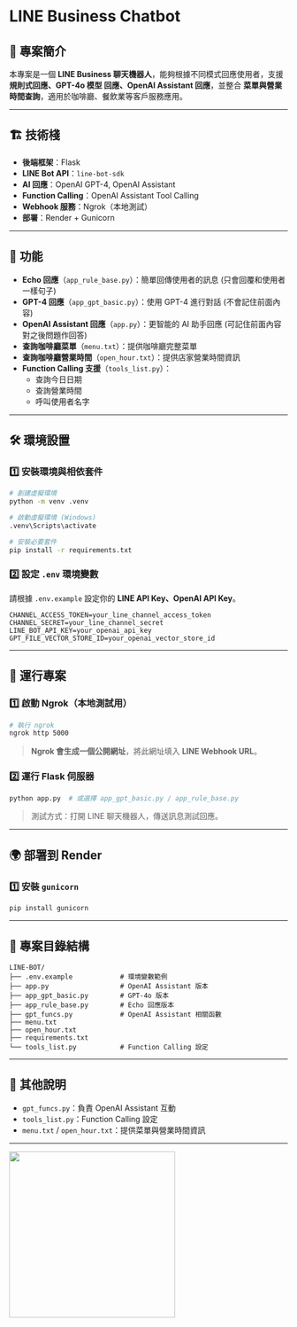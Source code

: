 # LINE Business Chatbot

## 📝 專案簡介
本專案是一個 **LINE Business 聊天機器人**，能夠根據不同模式回應使用者，支援 **規則式回應、GPT-4o 模型 回應、OpenAI Assistant 回應**，並整合 **菜單與營業時間查詢**，適用於咖啡廳、餐飲業等客戶服務應用。

---

## 🏗️ 技術棧
- **後端框架**：Flask
- **LINE Bot API**：`line-bot-sdk`
- **AI 回應**：OpenAI GPT-4, OpenAI Assistant
- **Function Calling**：OpenAI Assistant Tool Calling
- **Webhook 服務**：Ngrok（本地測試）
- **部署**：Render + Gunicorn

  
---

## 📌 功能
- **Echo 回應**（`app_rule_base.py`）：簡單回傳使用者的訊息 (只會回覆和使用者一樣句子)
- **GPT-4 回應**（`app_gpt_basic.py`）：使用 GPT-4 進行對話 (不會記住前面內容)
- **OpenAI Assistant 回應**（`app.py`）：更智能的 AI 助手回應 (可記住前面內容對之後問題作回答)
- **查詢咖啡廳菜單**（`menu.txt`）：提供咖啡廳完整菜單
- **查詢咖啡廳營業時間**（`open_hour.txt`）：提供店家營業時間資訊
- **Function Calling 支援**（`tools_list.py`）：
    - 查詢今日日期
    - 查詢營業時間
    - 呼叫使用者名字

---

## 🛠️ 環境設置

### 1️⃣ 安裝環境與相依套件
```bash
# 創建虛擬環境
python -m venv .venv

# 啟動虛擬環境 (Windows)
.venv\Scripts\activate

# 安裝必要套件
pip install -r requirements.txt
```

### 2️⃣ 設定 `.env` 環境變數
請根據 `.env.example` 設定你的 **LINE API Key、OpenAI API Key**。
```plaintext
CHANNEL_ACCESS_TOKEN=your_line_channel_access_token
CHANNEL_SECRET=your_line_channel_secret
LINE_BOT_API_KEY=your_openai_api_key
GPT_FILE_VECTOR_STORE_ID=your_openai_vector_store_id
```

---

## 🚀 運行專案

### 1️⃣ 啟動 Ngrok（本地測試用）
```bash
# 執行 ngrok
ngrok http 5000
```
> **Ngrok 會生成一個公開網址**，將此網址填入 **LINE Webhook URL**。

### 2️⃣ 運行 Flask 伺服器
```bash
python app.py  # 或選擇 app_gpt_basic.py / app_rule_base.py
```

> 測試方式：打開 LINE 聊天機器人，傳送訊息測試回應。

---

## 🌍 部署到 Render

### 1️⃣ 安裝 `gunicorn`
```bash
pip install gunicorn
```

---

## 📂 專案目錄結構
```plaintext
LINE-BOT/
├── .env.example            # 環境變數範例
├── app.py                  # OpenAI Assistant 版本 
├── app_gpt_basic.py        # GPT-4o 版本
├── app_rule_base.py        # Echo 回應版本
├── gpt_funcs.py            # OpenAI Assistant 相關函數
├── menu.txt               
├── open_hour.txt          
├── requirements.txt       
└── tools_list.py           # Function Calling 設定
```

---

## 📜 其他說明
- `gpt_funcs.py`：負責 OpenAI Assistant 互動
- `tools_list.py`：Function Calling 設定
- `menu.txt` / `open_hour.txt`：提供菜單與營業時間資訊

---

<img src="https://github.com/user-attachments/assets/ca515c23-675f-4e04-833d-e03045cc388a" width="300">



